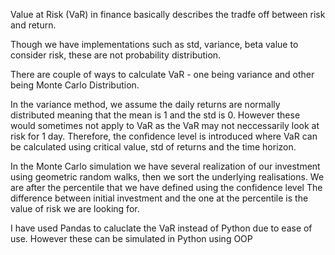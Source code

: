 Value at Risk (VaR) in finance basically describes the tradfe off between risk and return.

Though we have implementations such as std, variance, beta value to consider risk, these are not probability distribution.

There are couple of ways to calculate VaR - one being variance and other being Monte Carlo Distribution. 

In the variance method, we assume the daily returns are normally distributed meaning that the mean is 1 and the std is 0. However these would sometimes not apply to VaR as the VaR may not neccessarily look at risk for 1 day. 
Therefore, the confidence level is introduced where VaR can be calculated using critical value, std of returns and the time horizon. 

In the Monte Carlo simulation we have several realization of our investment using geometric random walks, then we sort the underlying realisations. We are after the percentile that we have defined using the confidence level
The difference between initial investment and the one at the percentile is the value of risk we are looking for. 

I have used Pandas to caluclate the VaR instead of Python due to ease of use. However these can be simulated in Python using OOP
